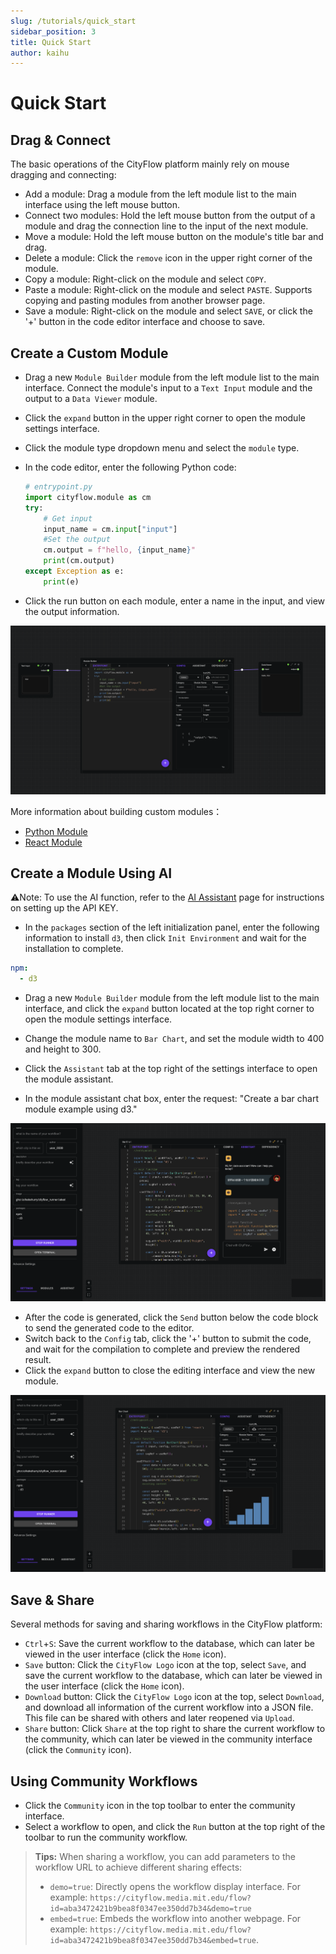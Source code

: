 ```yaml
---
slug: /tutorials/quick_start
sidebar_position: 3
title: Quick Start
author: kaihu
---
```



# Quick Start

## Drag & Connect

The basic operations of the CityFlow platform mainly rely on mouse dragging and connecting:

- Add a module: Drag a module from the left module list to the main interface using the left mouse button.
- Connect two modules: Hold the left mouse button from the output of a module and drag the connection line to the input of the next module.
- Move a module: Hold the left mouse button on the module's title bar and drag.
- Delete a module: Click the `remove` icon in the upper right corner of the module.
- Copy a module: Right-click on the module and select `COPY`.
- Paste a module: Right-click on the module and select `PASTE`. Supports copying and pasting modules from another browser page.
- Save a module: Right-click on the module and select `SAVE`, or click the '+' button in the code editor interface and choose to save.


## Create a Custom Module

- Drag a new `Module Builder` module from the left module list to the main interface. Connect the module's input to a `Text Input` module and the output to a `Data Viewer` module.
- Click the `expand` button in the upper right corner to open the module settings interface.
- Click the module type dropdown menu and select the `module` type.
- In the code editor, enter the following Python code:

    ```python
    # entrypoint.py
    import cityflow.module as cm
    try:
        # Get input
        input_name = cm.input["input"]
        #Set the output
        cm.output = f"hello, {input_name}"
        print(cm.output)
    except Exception as e:
        print(e)
    ```
- Click the run button on each module, enter a name in the input, and view the output information.

![step_1](assets/quick_start/step_1.png)

More information about building custom modules：

- [Python Module](/module/builder/python)
- [React Module](/module/builder/react)

## Create a Module Using AI

⚠️Note: To use the AI function, refer to the [AI Assistant](/workflow/assistant) page for instructions on setting up the API KEY.

- In the `packages` section of the left initialization panel, enter the following information to install `d3`, then click `Init Environment` and wait for the installation to complete.

```yaml
npm:
  - d3
```
- Drag a new `Module Builder` module from the left module list to the main interface, and click the `expand` button located at the top right corner to open the module settings interface.

- Change the module name to `Bar Chart`, and set the module width to 400 and height to 300.

- Click the `Assistant` tab at the top right of the settings interface to open the module assistant.

- In the module assistant chat box, enter the request: "Create a bar chart module example using d3."

![step_2](assets/quick_start/step_2.png)

- After the code is generated, click the `Send` button below the code block to send the generated code to the editor.
- Switch back to the `Config` tab, click the '+' button to submit the code, and wait for the compilation to complete and preview the rendered result.
- Click the `expand` button to close the editing interface and view the new module.

![step_3](assets/quick_start/step_3.png)

## Save & Share

Several methods for saving and sharing workflows in the CityFlow platform:

- `Ctrl`+`S`: Save the current workflow to the database, which can later be viewed in the user interface (click the `Home` icon).
- `Save` button: Click the `CityFlow Logo` icon at the top, select `Save`, and save the current workflow to the database, which can later be viewed in the user interface (click the `Home` icon).
- `Download` button: Click the `CityFlow Logo` icon at the top, select `Download`, and download all information of the current workflow into a JSON file. This file can be shared with others and later reopened via `Upload`.
- `Share` button: Click `Share` at the top right to share the current workflow to the community, which can later be viewed in the community interface (click the `Community` icon).

## Using Community Workflows

- Click the `Community` icon in the top toolbar to enter the community interface.
- Select a workflow to open, and click the `Run` button at the top right of the toolbar to run the community workflow.


> **Tips:**
> When sharing a workflow, you can add parameters to the workflow URL to achieve different sharing effects:
> - `demo=true`: Directly opens the workflow display interface. For example: `https://cityflow.media.mit.edu/flow?id=aba3472421b9bea8f0347ee350dd7b34&demo=true`
> - `embed=true`: Embeds the workflow into another webpage. For example: `https://cityflow.media.mit.edu/flow?id=aba3472421b9bea8f0347ee350dd7b34&embed=true`. 